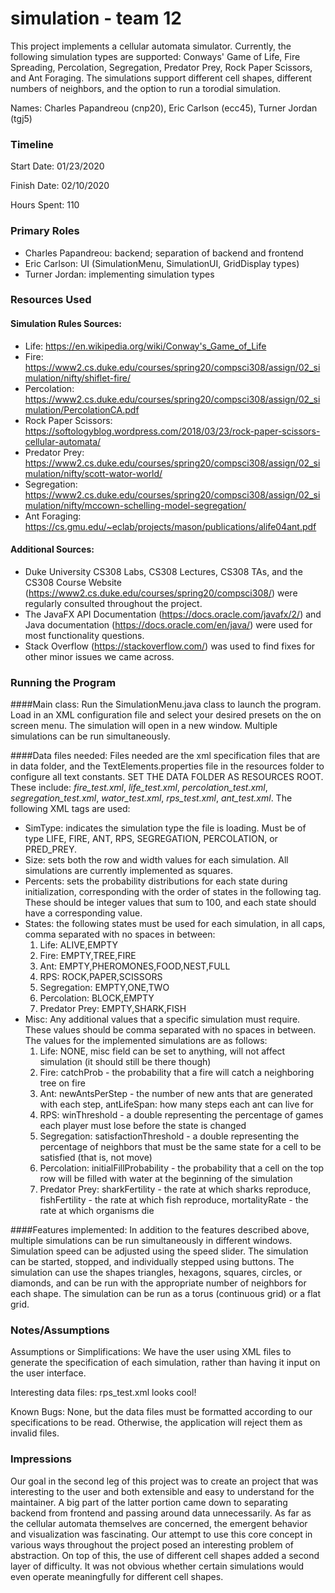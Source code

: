 simulation - team 12
====

This project implements a cellular automata simulator. Currently, the following simulation types are supported: Conways' Game of Life, Fire Spreading, Percolation, Segregation, Predator Prey, Rock Paper Scissors, and Ant Foraging. The simulations support different cell shapes, different numbers of neighbors, and the option to run a torodial simulation. 

Names: Charles Papandreou (cnp20), Eric Carlson (ecc45), Turner Jordan (tgj5)

### Timeline

Start Date: 01/23/2020

Finish Date: 02/10/2020

Hours Spent: 110

### Primary Roles
 - Charles Papandreou:  backend; separation of backend and frontend
 - Eric Carlson:        UI (SimulationMenu, SimulationUI, GridDisplay types)
 - Turner Jordan:       implementing simulation types


### Resources Used
#### Simulation Rules Sources:
 - Life: https://en.wikipedia.org/wiki/Conway's_Game_of_Life
 - Fire: https://www2.cs.duke.edu/courses/spring20/compsci308/assign/02_simulation/nifty/shiflet-fire/
 - Percolation: https://www2.cs.duke.edu/courses/spring20/compsci308/assign/02_simulation/PercolationCA.pdf
 - Rock Paper Scissors: https://softologyblog.wordpress.com/2018/03/23/rock-paper-scissors-cellular-automata/
 - Predator Prey: https://www2.cs.duke.edu/courses/spring20/compsci308/assign/02_simulation/nifty/scott-wator-world/
 - Segregation: https://www2.cs.duke.edu/courses/spring20/compsci308/assign/02_simulation/nifty/mccown-schelling-model-segregation/
 - Ant Foraging: https://cs.gmu.edu/~eclab/projects/mason/publications/alife04ant.pdf
 
#### Additional Sources: 
 - Duke University CS308 Labs, CS308 Lectures, CS308 TAs, and the CS308 Course Website (https://www2.cs.duke.edu/courses/spring20/compsci308/) were regularly consulted throughout the project.
 - The JavaFX API Documentation (https://docs.oracle.com/javafx/2/) and Java documentation (https://docs.oracle.com/en/java/) were used for most functionality questions.
 - Stack Overflow (https://stackoverflow.com/) was used to find fixes for other minor issues we came across.
 
### Running the Program
####Main class: 
Run the SimulationMenu.java class to launch the program. Load in an XML configuration file and select your desired presets on the on screen menu. The simulation will open in a new window. Multiple simulations can be run simultaneously. 

####Data files needed: 
Files needed are the xml specification files that are in data folder, and the TextElements.properties file in the resources folder to configure all text constants. SET THE DATA FOLDER AS RESOURCES ROOT. These include: *fire_test.xml*, *life_test.xml*, *percolation_test.xml*, *segregation_test.xml*, *wator_test.xml*, *rps_test.xml*, *ant_test.xml*. The following XML tags are used: 
 - SimType: indicates the simulation type the file is loading. Must be of type LIFE, FIRE, ANT, RPS, SEGREGATION, PERCOLATION, or PRED_PREY.
 - Size: sets both the row and width values for each simulation. All simulations are currently implemented as squares.
 - Percents: sets the probability distributions for each state during initialization, corresponding with the order of states in the following tag. These should be integer values that sum to 100, and each state should have a corresponding value.
 - States: the following states must be used for each simulation, in all caps, comma separated with no spaces in between:
    1. Life: ALIVE,EMPTY
    2. Fire: EMPTY,TREE,FIRE
    3. Ant: EMPTY,PHEROMONES,FOOD,NEST,FULL
    4. RPS: ROCK,PAPER,SCISSORS
    5. Segregation: EMPTY,ONE,TWO
    6. Percolation: BLOCK,EMPTY
    7. Predator Prey: EMPTY,SHARK,FISH
 - Misc: Any additional values that a specific simulation must require. These values should be comma separated with no spaces in between. The values for the implemented simulations are as follows:
    1. Life: NONE, misc field can be set to anything, will not affect simulation (it should still be there though)
    2. Fire: catchProb - the probability that a fire will catch a neighboring tree on fire
    3. Ant: newAntsPerStep - the number of new ants that are generated with each step, antLifeSpan: how many steps each ant can live for
    4. RPS: winThreshold - a double representing the percentage of games each player must lose before the state is changed
    5. Segregation: satisfactionThreshold - a double representing the percentage of neighbors that must be the same state for a cell to be satisfied (that is, not move)
    6. Percolation: initialFillProbability - the probability that a cell on the top row will be filled with water at the beginning of the simulation
    7. Predator Prey: sharkFertility - the rate at which sharks reproduce, fishFertility - the rate at which fish reproduce, mortalityRate - the rate at which organisms die


####Features implemented: 
In addition to the features described above, multiple simulations can be run simultaneously in different windows. Simulation speed can be adjusted using the speed slider. The simulation can be started, stopped, and individually stepped using buttons. The simulation can use the shapes triangles, hexagons, squares, circles, or diamonds, and can be run with the appropriate number of neighbors for each shape. The simulation can be run as a torus (continuous grid) or a flat grid.

### Notes/Assumptions

Assumptions or Simplifications: We have the user using XML files to generate the specification of each simulation, rather than having it input on the user interface. 

Interesting data files: rps_test.xml looks cool!

Known Bugs: None, but the data files must be formatted according to our specifications to be read. Otherwise, the application will reject them as invalid files. 

### Impressions
Our goal in the second leg of this project was to create an project that was interesting to the user and 
both extensible and easy to understand for the maintainer. A big part of the latter portion came down to 
separating backend from frontend and passing around data unnecessarily.
As far as the cellular automata themselves are concerned, the emergent behavior and visualization was 
fascinating. Our attempt to use this core concept in various ways throughout the project posed an
interesting problem of abstraction. On top of this, the use of different cell shapes added a second 
layer of difficulty. It was not obvious whether certain simulations would even operate meaningfully
for different cell shapes.